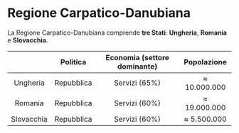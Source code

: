 # Regione Carpatico-Danubiana

La Regione Carpatico-Danubiana comprende **tre Stati**: **Ungheria**,
**Romania** e **Slovacchia**.

| | Politica | Economia (settore dominante) | Popolazione |
| :-: | :-: | :-: | :-: |
| Ungheria | Repubblica | Servizi (65%) | &thickapprox; 10.000.000 |
| Romania | Repubblica | Servizi (60%) | &thickapprox; 19.000.000 |
| Slovacchia | Repubblica | Servizi (60%) | &thickapprox; 5.500.000 |
